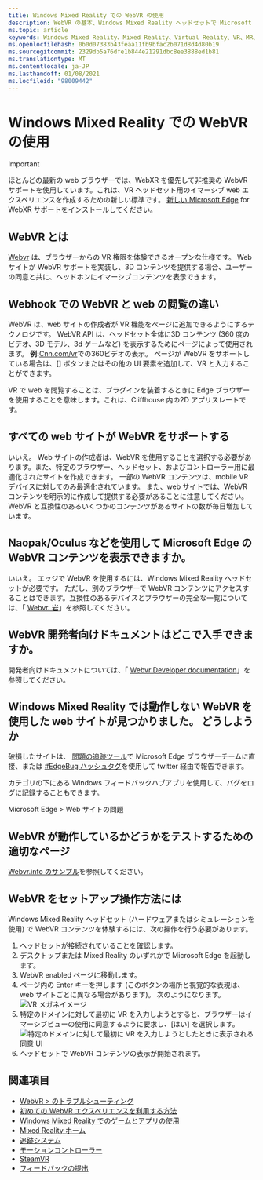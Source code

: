 ```yaml
---
title: Windows Mixed Reality での WebVR の使用
description: WebVR の基本、Windows Mixed Reality ヘッドセットで Microsoft Edge と共に使用する方法、および一般的なトラブルシューティングの問題について説明します。
ms.topic: article
keywords: Windows Mixed Reality、Mixed Reality、Virtual Reality、VR、MR、WebVR、Edge、Microsoft Edge、web 閲覧
ms.openlocfilehash: 0b0d07383b43feaa11fb9bfac2b071d8d4d80b19
ms.sourcegitcommit: 2329db5a76dfe1b844e21291dbc8ee3888ed1b81
ms.translationtype: MT
ms.contentlocale: ja-JP
ms.lasthandoff: 01/08/2021
ms.locfileid: "98009442"
---
```

# <a name="using-webvr-with-windows-mixed-reality"></a>Windows Mixed Reality での WebVR の使用

>[!IMPORTANT]
>ほとんどの最新の web ブラウザーでは、WebXR を優先して非推奨の WebVR サポートを使用しています。これは、VR ヘッドセット用のイマーシブ web エクスペリエンスを作成するための新しい標準です。 [新しい Microsoft Edge](using-microsoft-edge.md) for WebXR サポートをインストールしてください。

## <a name="what-is-webvr"></a>WebVR とは

[Webvr](https://webvr.info) は、ブラウザーからの VR 権限を体験できるオープンな仕様です。 Web サイトが WebVR サポートを実装し、3D コンテンツを提供する場合、ユーザーの同意と共に、ヘッドホンにイマーシブコンテンツを表示できます。

## <a name="what-is-the-difference-between-webvr-and-browsing-the-web-in-vr"></a>Webhook での WebVR と web の閲覧の違い

WebVR は、web サイトの作成者が VR 機能をページに追加できるようにするテクノロジです。 WebVR API は、ヘッドセット全体に3D コンテンツ (360 度のビデオ、3D モデル、3d ゲームなど) を表示するためにページによって使用されます。 **例:**[Cnn.com/vr](http://cnn.com/vr)での360ビデオの表示。 ページが WebVR をサポートしている場合は、[] ボタンまたはその他の UI 要素を追加して、VR と入力することができます。

VR で web を閲覧することは、プラグインを装着するときに Edge ブラウザーを使用することを意味します。これは、Cliffhouse 内の2D アプリスレートです。

## <a name="do-all-websites-support-webvr"></a>すべての web サイトが WebVR をサポートする

いいえ。 Web サイトの作成者は、WebVR を使用することを選択する必要があります。また、特定のブラウザー、ヘッドセット、およびコントローラー用に最適化されたサイトを作成できます。 一部の WebVR コンテンツは、mobile VR デバイスに対してのみ最適化されています。 また、web サイトでは、WebVR コンテンツを明示的に作成して提供する必要があることに注意してください。 WebVR と互換性のあるいくつかのコンテンツがあるサイトの数が毎日増加しています。

## <a name="can-i-use-my-viveoculus-etc-to-view-webvr-content-in-microsoft-edge"></a>Naopak/Oculus などを使用して Microsoft Edge の WebVR コンテンツを表示できますか。

いいえ。 エッジで WebVR を使用するには、Windows Mixed Reality ヘッドセットが必要です。 ただし、別のブラウザーで WebVR コンテンツにアクセスすることはできます。互換性のあるデバイスとブラウザーの完全な一覧については、「 [Webvr. 岩](http://webvr.rocks/)」を参照してください。

## <a name="where-can-i-find-the-webvr-developer-documentation"></a>WebVR 開発者向けドキュメントはどこで入手できますか。

開発者向けドキュメントについては、「 [Webvr Developer documentation](https://docs.microsoft.com/microsoft-edge/webvr/)」を参照してください。

## <a name="ive-found-a-website-with-webvr-that-doesnt-work-in-windows-mixed-reality-what-do-i-do"></a>Windows Mixed Reality では動作しない WebVR を使用した web サイトが見つかりました。 どうしようか

破損したサイトは、 [問題の追跡ツール](https://developer.microsoft.com/en-us/microsoft-edge/platform/issues/)で Microsoft Edge ブラウザーチームに直接、または [#EdgeBug ハッシュタグ](https://blogs.windows.com/msedgedev/2016/08/11/edgebug-twitter/)を使用して twitter 経由で報告できます。

カテゴリの下にある Windows フィードバックハブアプリを使用して、バグをログに記録することもできます。

Microsoft Edge > Web サイトの問題

## <a name="what-is-a-good-page-to-test-if-webvr-is-working"></a>WebVR が動作しているかどうかをテストするための適切なページ

[Webvr.info のサンプル](http://webvr.info/samples/XX-vr-controllers.html)を参照してください。

## <a name="how-do-i-set-up-webvr"></a>WebVR をセットアップ操作方法には

Windows Mixed Reality ヘッドセット (ハードウェアまたはシミュレーションを使用) で WebVR コンテンツを体験するには、次の操作を行う必要があります。

1. ヘッドセットが接続されていることを確認します。
2. デスクトップまたは Mixed Reality のいずれかで Microsoft Edge を起動します。
3. WebVR enabled ページに移動します。
4. ページ内の Enter キーを押します (このボタンの場所と視覚的な表現は、web サイトごとに異なる場合があります)。 次のようになります。 \
   ![VR メガネイメージ](images/75px-enter-vr.png)
5. 特定のドメインに対して最初に VR を入力しようとすると、ブラウザーはイマーシブビューの使用に同意するように要求し、[はい] を選択します。 ![特定のドメインに対して最初に VR を入力しようとしたときに表示される同意 UI](images/1053px-Webvr-consent-ui.png)
6. ヘッドセットで WebVR コンテンツの表示が開始されます。

## <a name="see-also"></a>関連項目

* [WebVR > のトラブルシューティング](webvr-questions.md)
* [初めての WebVR エクスペリエンスを利用する方法](using-games-and-apps-in-windows-mixed-reality.md#how-to-get-into-your-first-webvr-experience)
* [Windows Mixed Reality でのゲームとアプリの使用](using-games-and-apps-in-windows-mixed-reality.md)
* [Mixed Reality ホーム](your-mixed-reality-home.md)
* [追跡システム](tracking-system.md)
* [モーションコントローラー](controllers-in-wmr.md)
* [SteamVR](using-steamvr-with-windows-mixed-reality.md)
* [フィードバックの提出](filing-feedback.md)
